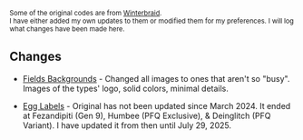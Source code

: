 <sup>Some of the original codes are from [Winterbraid](https://github.com/Winterbraid/pokefarm-custom-css/tree/main ). </sup>  
<sup>I have either added my own updates to them or modified them for my preferences. I will log what changes have been made here.</sup>

## Changes

- <ins>Fields Backgrounds</ins> - Changed all images to ones that aren't so "busy". Images of the types' logo, solid colors, minimal details.

- <ins>Egg Labels</ins> - Original has not been updated since March 2024. It ended at Fezandipiti (Gen 9), Humbee (PFQ Exclusive), & Deinglitch (PFQ Variant). I have updated it from then until July 29, 2025.
